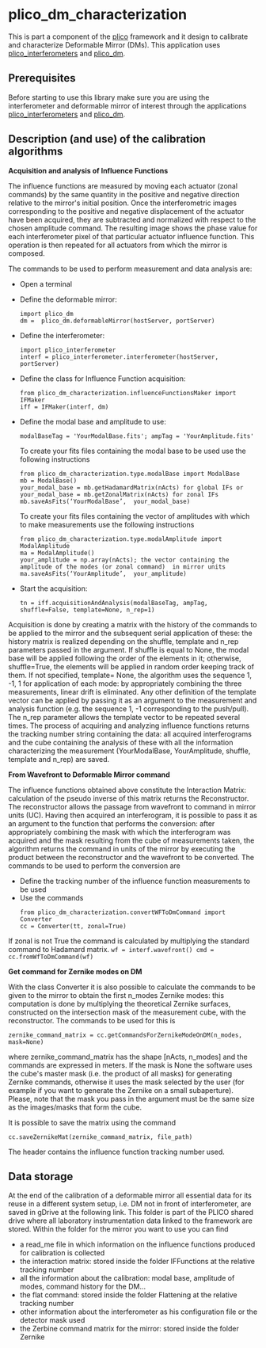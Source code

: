 # plico_dm_characterization

This is part a component of the [plico][plico] framework and it design to calibrate and characterize 
Deformable Mirror (DMs).
This application uses [plico_interferometers][plico_interferometers] and [plico_dm][plico_dm].


## Prerequisites
Before starting to use this library make sure you are using the interferometer and deformable 
mirror of interest through the applications [plico_interferometers][plico_interferometers] and 
[plico_dm][plico_dm].


## Description (and use) of the calibration algorithms
__Acquisition and analysis of Influence Functions__

The influence functions are measured by moving each actuator (zonal commands) by the same 
quantity in the positive and negative direction relative to 
the mirror's initial position. Once the interferometric images corresponding to the positive 
and negative displacement of the actuator have been acquired, they are subtracted and normalized 
with respect to the chosen amplitude command. The resulting image shows the phase value for each 
interferometer pixel of that particular actuator influence function. This operation is then repeated 
for all actuators from which the mirror is composed.

The commands to be used to perform measurement and data analysis are:

- Open a terminal

- Define the deformable mirror:
	```
	import plico_dm
	dm =  plico_dm.deformableMirror(hostServer, portServer)
	```
- Define the interferometer:
	```
	import plico_interferometer
	interf = plico_interferometer.interferometer(hostServer, portServer)

	```
- Define the class for Influence Function acquisition:
	```
	from plico_dm_characterization.influenceFunctionsMaker import IFMaker
	iff = IFMaker(interf, dm)
	```
- Define the modal base and amplitude to use:
	```
	modalBaseTag = 'YourModalBase.fits'; ampTag = 'YourAmplitude.fits'
	```
	To create your fits files containing the modal base to be used use the following instructions
	```
	from plico_dm_characterization.type.modalBase import ModalBase
	mb = ModalBase()
	your_modal_base = mb.getHadamardMatrix(nActs) for global IFs or your_modal_base = mb.getZonalMatrix(nActs) for zonal IFs
	mb.saveAsFits(‘YourModalBase’,  your_modal_base)
	```
	To create your fits files containing the vector of amplitudes with which to make measurements use the following instructions
	```
	from plico_dm_characterization.type.modalAmplitude import ModalAmplitude
	ma = ModalAmplitude()
	your_amplitude = np.array(nActs); the vector containing the amplitude of the modes (or zonal command)  in mirror units 
	ma.saveAsFits(‘YourAmplitude’,  your_amplitude)
	```
- Start the acquisition:
	```
	tn = iff.acquisitionAndAnalysis(modalBaseTag, ampTag, shuffle=False, template=None, n_rep=1)
	```

Acquisition is done by creating a matrix with the history of the commands to be applied to the mirror 
and the subsequent serial application of these: the history matrix is realized depending on the 
shuffle, template and n_rep parameters passed in the argument. If shuffle is equal to None, the modal 
base will be applied following the order of the elements in it; otherwise, shuffle=True, the elements 
will be applied in random order keeping track of them. If not specified, template= None, the algorithm 
uses the sequence 1, -1, 1 for application of each mode: by appropriately combining the three 
measurements, linear drift is eliminated. Any other definition of the template vector can be applied 
by passing it as an argument to the measurement and analysis function (e.g. the sequence 1, -1 
corresponding to the push/pull). The n_rep parameter allows the template vector to be repeated several 
times.
The process of acquiring and analyzing influence functions returns the tracking number string 
containing the data: all acquired interferograms and the cube containing the analysis of these with 
all the information characterizing the measurement (YourModalBase, YourAmplitude, shuffle, template 
and n_rep) are saved.

__From Wavefront to Deformable Mirror command__

The influence functions obtained above constitute the Interaction Matrix: calculation of the pseudo 
inverse of this matrix returns the Reconstructor. The reconstructor allows the passage from wavefront 
to command in mirror units (UC). 
Having then acquired an interferogram, it is possible to pass it as an argument to the function that 
performs the conversion: after appropriately combining the mask with which the interferogram was 
acquired and the mask resulting from the cube of measurements taken, the algorithm returns the 
command in units of the mirror by executing the product between the reconstructor and the wavefront 
to be converted.
The commands to be used to perform the conversion are
- Define the tracking number of the influence function measurements to be used
- Use the commands
	```
	from plico_dm_characterization.convertWFToDmCommand import Converter
	cc = Converter(tt, zonal=True)
	```
If zonal is not True the command is calculated by multiplying the standard command to Hadamard matrix.
	```
	wf = interf.wavefront()
	cmd = cc.fromWfToDmCommand(wf)
	```


__Get command for Zernike modes on DM__

With the class Converter it is also possible to calculate the commands to be given to the mirror to obtain the first n_modes Zernike modes: this computation is done by multiplying the theoretical Zernike surfaces, constructed on the intersection mask of the measurement cube, with the reconstructor.
The commands to be used for this is
```
zernike_command_matrix = cc.getCommandsForZernikeModeOnDM(n_modes, mask=None)
```
where zernike_command_matrix has the shape [nActs, n_modes] and the commands are expressed in meters.
If the mask is None the software uses the cube's master mask (i.e. the product of all masks) for generating Zernike commands, otherwise it uses the mask selected by the user (for example if you want to generate the Zernike on a small subaperture). Please, note that the mask you pass in the argument must be the same size as the images/masks that form the cube.

It is possible to save the matrix using the command
```
cc.saveZernikeMat(zernike_command_matrix, file_path)
```
The header contains the influence function tracking number used.

## Data storage
At the end of the calibration of a deformable mirror all essential data for its reuse in a different 
system setup,  i.e. DM not in front of interferometer, are saved in gDrive at the following link. 
This folder is part of the PLICO shared drive where all laboratory instrumentation data linked to 
the framework are stored.
Within the folder for the mirror you want to use you can find
- a read_me file in which information on the influence functions produced for calibration is collected
- the interaction matrix: stored inside the folder IFFunctions at the relative tracking number
- all the information about the calibration: modal base, amplitude of modes, command history for the DM…
- the flat command:  stored inside the folder Flattening at the relative tracking number
- other information about the interferometer as his configuration file or the detector mask used
- the Zerbine command matrix for the mirror: stored inside the folder Zernike



[plico]: https://github.com/ArcetriAdaptiveOptics/plico
[plico_interferometers]: https://github.com/ArcetriAdaptiveOptics/plico_interferometer
[plico_dm]: https://github.com/ArcetriAdaptiveOptics/plico_dm
